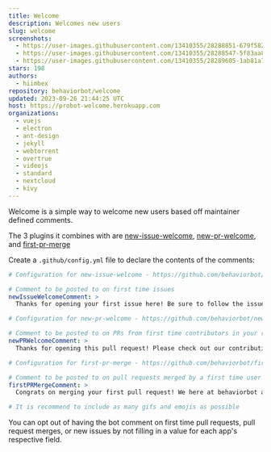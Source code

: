 ```yaml
---
title: Welcome
description: Welcomes new users
slug: welcome
screenshots:
  - https://user-images.githubusercontent.com/13410355/28288851-679f582a-6af5-11e7-8dd8-b85b6c33e16b.png
  - https://user-images.githubusercontent.com/13410355/28288547-5f83aa8e-6af4-11e7-9692-eb41d42431e2.png
  - https://user-images.githubusercontent.com/13410355/28289605-1ab81a76-6af8-11e7-8f78-6a1b3948df36.png
stars: 198
authors:
  - hiimbex
repository: behaviorbot/welcome
updated: 2023-09-26 21:44:25 UTC
host: https://probot-welcome.herokuapp.com
organizations:
  - vuejs
  - electron
  - ant-design
  - jekyll
  - webtorrent
  - overtrue
  - videojs
  - standard
  - nextcloud
  - kivy
---
```



Welcome is a simple way to welcome new users based off maintainer defined comments.

The 3 plugins it combines with are [new-issue-welcome](https://github.com/behaviorbot/new-issue-welcome), [new-pr-welcome](https://github.com/behaviorbot/new-pr-welcome), and [first-pr-merge](https://github.com/behaviorbot/first-pr-merge)

Create a `.github/config.yml` file to declare the contents of the comments:

``` yaml
# Configuration for new-issue-welcome - https://github.com/behaviorbot/new-issue-welcome

# Comment to be posted to on first time issues
newIssueWelcomeComment: >
  Thanks for opening your first issue here! Be sure to follow the issue template!

# Configuration for new-pr-welcome - https://github.com/behaviorbot/new-pr-welcome

# Comment to be posted to on PRs from first time contributors in your repository
newPRWelcomeComment: >
  Thanks for opening this pull request! Please check out our contributing guidelines.

# Configuration for first-pr-merge - https://github.com/behaviorbot/first-pr-merge

# Comment to be posted to on pull requests merged by a first time user
firstPRMergeComment: >
  Congrats on merging your first pull request! We here at behaviorbot are proud of you!

# It is recommend to include as many gifs and emojis as possible
```

You can opt out of having the bot comment on first time pull requests, pull request merges, or new issues by not filling in a value for each app's respective field.
